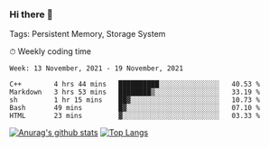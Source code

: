 ### Hi there 👋

Tags: Persistent Memory, Storage System

<!--

[![Anurag's github stats](https://github-readme-stats.vercel.app/api?username=wwyf)](https://github.com/anuraghazra/github-readme-stats)

[![Anurag's github stats](https://github-readme-stats.vercel.app/api?username=wwyf&count_private=true)](https://github.com/anuraghazra/github-readme-stats)


[![Top Langs](https://github-readme-stats.vercel.app/api/top-langs/?username=wwyf&count_private=true&&hide=jupyter%20notebook,html)](https://github.com/anuraghazra/github-readme-stats)



-->


⏱ Weekly coding time

<!--START_SECTION:waka-->
```text
Week: 13 November, 2021 - 19 November, 2021

C++        4 hrs 44 mins   ██████████░░░░░░░░░░░░░░░   40.53 % 
Markdown   3 hrs 53 mins   ████████▒░░░░░░░░░░░░░░░░   33.19 % 
sh         1 hr 15 mins    ██▓░░░░░░░░░░░░░░░░░░░░░░   10.73 % 
Bash       49 mins         █▓░░░░░░░░░░░░░░░░░░░░░░░   07.10 % 
HTML       23 mins         ▓░░░░░░░░░░░░░░░░░░░░░░░░   03.33 % 
```
<!--END_SECTION:waka-->



[![Anurag's github stats](https://github-readme-stats.vercel.app/api?username=wwyf&count_private=true&show_icons=true&hide_border=true)](https://github.com/anuraghazra/github-readme-stats) [![Top Langs](https://github-readme-stats.vercel.app/api/top-langs/?username=wwyf&count_private=true&hide=jupyter%20notebook,html,OpenEdge%20ABL&langs_count=10&layout=compact&hide_border=true)](https://github.com/anuraghazra/github-readme-stats)

<!--

[![willianrod's wakatime stats](https://github-readme-stats.vercel.app/api/wakatime?username=wwyf)](https://github.com/anuraghazra/github-readme-stats)


-->
